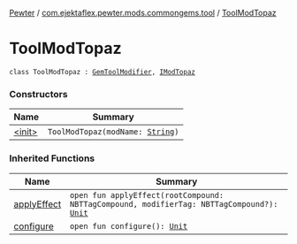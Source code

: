 [Pewter](../../index.md) / [com.ejektaflex.pewter.mods.commongems.tool](../index.md) / [ToolModTopaz](./index.md)

# ToolModTopaz

`class ToolModTopaz : `[`GemToolModifier`](../../com.ejektaflex.pewter.lib.modifiers/-gem-tool-modifier/index.md)`, `[`IModTopaz`](../../com.ejektaflex.pewter.shared.gems/-i-mod-topaz/index.md)

### Constructors

| Name | Summary |
|---|---|
| [&lt;init&gt;](-init-.md) | `ToolModTopaz(modName: `[`String`](https://kotlinlang.org/api/latest/jvm/stdlib/kotlin/-string/index.html)`)` |

### Inherited Functions

| Name | Summary |
|---|---|
| [applyEffect](../../com.ejektaflex.pewter.lib.modifiers/-gem-tool-modifier/apply-effect.md) | `open fun applyEffect(rootCompound: NBTTagCompound, modifierTag: NBTTagCompound?): `[`Unit`](https://kotlinlang.org/api/latest/jvm/stdlib/kotlin/-unit/index.html) |
| [configure](../../com.ejektaflex.pewter.lib.modifiers/-gem-tool-modifier/configure.md) | `open fun configure(): `[`Unit`](https://kotlinlang.org/api/latest/jvm/stdlib/kotlin/-unit/index.html) |
